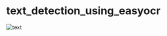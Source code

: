 # text_detection_using_easyocr

![text](https://github.com/HadiaMubashar/text_detection_using_easyocr/assets/111630382/75020748-973c-4f12-9dae-6322255bcdf2)
